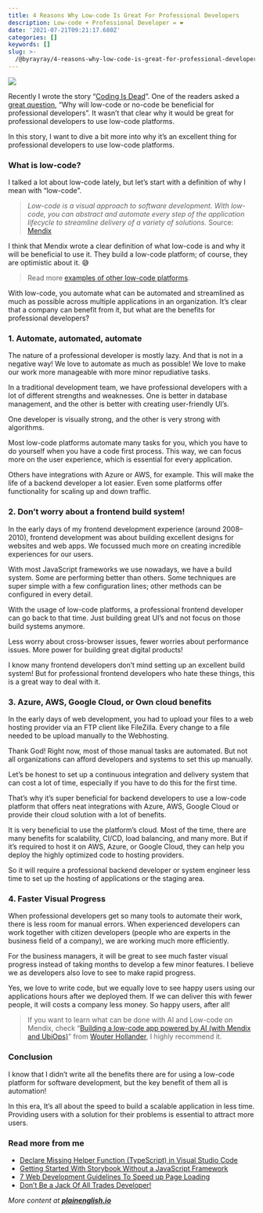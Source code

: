 ```yaml
---
title: 4 Reasons Why Low-code Is Great For Professional Developers
description: Low-code + Professional Developer = ❤️
date: '2021-07-21T09:21:17.680Z'
categories: []
keywords: []
slug: >-
  /@byrayray/4-reasons-why-low-code-is-great-for-professional-developers-f374c3ba4182
---
```


![](/Users/devbyrayray/Downloads/medium-export-a7b31d8cfbafc479a349e86525a0598d57555fb548cdfad5aa20f48d7b4db09d/posts/md_1664876347726/img/0__Q5LV7ZAw6L3MV971.jpg)

Recently I wrote the story “[Coding Is Dead](https://medium.com/lowcode-nocode/coding-is-dead-1e08021b723a)”. One of the readers asked a [great question](https://lukasz9-3.medium.com/it-will-be-beneficial-for-professional-developer-sounds-like-empty-slogan-can-you-explain-why-do-542a38f9324d), “Why will low-code or no-code be beneficial for professional developers”. It wasn’t that clear why it would be great for professional developers to use low-code platforms.

In this story, I want to dive a bit more into why it’s an excellent thing for professional developers to use low-code platforms.

### What is low-code?

I talked a lot about low-code lately, but let’s start with a definition of why I mean with “low-code”.

> _Low-code is a visual approach to software development. With low-code, you can abstract and automate every step of the application lifecycle to streamline delivery of a variety of solutions._ Source: [Mendix](https://www.mendix.com/low-code-guide/)

I think that Mendix wrote a clear definition of what low-code is and why it will be beneficial to use it. They build a low-code platform; of course, they are optimistic about it. 😅

> Read more [examples of other low-code platforms](https://medium.com/lowcode-nocode/what-if-professional-developers-start-using-low-code-platforms-ebbd00c70a03#bc9b).

With low-code, you automate what can be automated and streamlined as much as possible across multiple applications in an organization. It’s clear that a company can benefit from it, but what are the benefits for professional developers?

### 1\. Automate, automated, automate

The nature of a professional developer is mostly lazy. And that is not in a negative way! We love to automate as much as possible! We love to make our work more manageable with more minor repudiative tasks.

In a traditional development team, we have professional developers with a lot of different strengths and weaknesses. One is better in database management, and the other is better with creating user-friendly UI’s.

One developer is visually strong, and the other is very strong with algorithms.

Most low-code platforms automate many tasks for you, which you have to do yourself when you have a code first process. This way, we can focus more on the user experience, which is essential for every application.

Others have integrations with Azure or AWS, for example. This will make the life of a backend developer a lot easier. Even some platforms offer functionality for scaling up and down traffic.

### 2\. Don’t worry about a frontend build system!

In the early days of my frontend development experience (around 2008–2010), frontend development was about building excellent designs for websites and web apps. We focussed much more on creating incredible experiences for our users.

With most JavaScript frameworks we use nowadays, we have a build system. Some are performing better than others. Some techniques are super simple with a few configuration lines; other methods can be configured in every detail.

With the usage of low-code platforms, a professional frontend developer can go back to that time. Just building great UI’s and not focus on those build systems anymore.

Less worry about cross-browser issues, fewer worries about performance issues. More power for building great digital products!

I know many frontend developers don’t mind setting up an excellent build system! But for professional frontend developers who hate these things, this is a great way to deal with it.

### 3\. Azure, AWS, Google Cloud, or Own cloud benefits

In the early days of web development, you had to upload your files to a web hosting provider via an FTP client like FileZilla. Every change to a file needed to be upload manually to the Webhosting.

Thank God! Right now, most of those manual tasks are automated. But not all organizations can afford developers and systems to set this up manually.

Let’s be honest to set up a continuous integration and delivery system that can cost a lot of time, especially if you have to do this for the first time.

That’s why it’s super beneficial for backend developers to use a low-code platform that offers neat integrations with Azure, AWS, Google Cloud or provide their cloud solution with a lot of benefits.

It is very beneficial to use the platform’s cloud. Most of the time, there are many benefits for scalability, CI/CD, load balancing, and many more. But if it’s required to host it on AWS, Azure, or Google Cloud, they can help you deploy the highly optimized code to hosting providers.

So it will require a professional backend developer or system engineer less time to set up the hosting of applications or the staging area.

### 4\. Faster Visual Progress

When professional developers get so many tools to automate their work, there is less room for manual errors. When experienced developers can work together with citizen developers (people who are experts in the business field of a company), we are working much more efficiently.

For the business managers, it will be great to see much faster visual progress instead of taking months to develop a few minor features. I believe we as developers also love to see to make rapid progress.

Yes, we love to write code, but we equally love to see happy users using our applications hours after we deployed them. If we can deliver this with fewer people, it will costs a company less money. So happy users, after all!

> If you want to learn what can be done with AI and Low-code on Mendix, check “[Building a low-code app powered by AI (with Mendix and UbiOps)](https://medium.com/mendix/building-a-low-code-app-powered-by-ai-with-mendix-and-ubiops-4229df20790c)” from [Wouter Hollander](https://medium.com/u/82d3a5216d88), I highly recommend it.

### Conclusion

I know that I didn’t write all the benefits there are for using a low-code platform for software development, but the key benefit of them all is automation!

In this era, It’s all about the speed to build a scalable application in less time. Providing users with a solution for their problems is essential to attract more users.

### Read more from me

*   [Declare Missing Helper Function (TypeScript) in Visual Studio Code](/dev-together/declare-missing-helper-function-typescript-in-visual-studio-code-c058ea72de8d)
*   [Getting Started With Storybook Without a JavaScript Framework](https://betterprogramming.pub/getting-started-with-storybook-without-a-javascript-framework-c2968d3f3d9f)
*   [7 Web Development Guidelines To Speed up Page Loading](https://betterprogramming.pub/7-web-development-guidelines-to-speed-up-page-loading-e8f0e13a53b)
*   [Don’t Be a Jack Of All Trades Developer!](https://medium.com/dev-together/dont-be-a-jack-of-all-trades-developer-9e6104633167)

_More content at_ [**_plainenglish.io_**](http://plainenglish.io)
